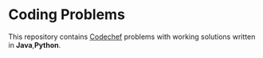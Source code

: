 # Coding Problems
This repository contains [Codechef](https://www.codechef.com/) problems with working solutions written in **Java**,**Python**.
